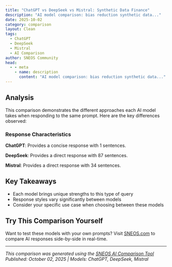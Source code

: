 ```yaml
---
title: "ChatGPT vs DeepSeek vs Mistral: Synthetic Data Finance"
description: "AI model comparison: bias reduction synthetic data..."
date: 2025-10-02
category: comparison
layout: Clean
tags:
  - ChatGPT
  - DeepSeek
  - Mistral
  - AI Comparison
author: SNEOS Community
head:
  - - meta
    - name: description
      content: "AI model comparison: bias reduction synthetic data..."
---
```


<ChatComparison
  title="ChatGPT vs DeepSeek vs Mistral: Synthetic Data Finance"
  prompt="bias reduction synthetic data"
  :responses='{
    "ChatGPT": "Error calling OpenAI API.",
    "DeepSeek": "Of course. This is a critical and advanced application of synthetic data. Let\u0027s break down how synthetic data can be used for **bias reduction**, including the methods, benefits, and important caveats.\n\n### Core Idea: What is Bias Reduction with Synthetic Data?\n\nBias in a dataset is a systematic error that causes a model to be unfairly prejudiced for or against certain groups. Synthetic data can be used to create a more \u0022fair\u0022 or \u0022balanced\u0022 dataset, which in turn helps train a less biased model.\n\nThe goal is **not** just to create more data, but to create *strategic* data that addresses specific imbalances or unfair representations in the original dataset.\n\n---\n\n### Key Methods for Bias Reduction with Synthetic Data\n\nHere are the primary techniques, ranging from simple to sophisticated.\n\n#### 1. Augmentation for Underrepresented Groups\nThis is the most straightforward approach.\n\n*   **How it works:** You identify subgroups in your data that are underrepresented (e.g., \u0022female\u0022 applicants in a credit scoring model, a rare medical condition in a diagnostic tool, a specific ethnic group in a facial recognition system). You then use synthetic data generation techniques to create new, realistic data points *only for these underrepresented groups*.\n*   **Techniques:** SMOTE (Synthetic Minority Over-sampling Technique) is a classic algorithm for this. Modern approaches use Generative Adversarial Networks (GANs) or Variational Autoencoders (VAEs) tailored to specific data types (tabular, image, text).\n*   **Result:** The class distribution in the training dataset becomes more balanced, preventing the model from being dominated by the majority class.\n\n#### 2. Generating Counterfactual Examples\nThis method is more nuanced and powerful for addressing fairness.\n\n*   **How it works:** You take an existing data point and generate a \u0022counterfactual\u0022 version by changing a *sensitive attribute* (e.g., gender, race) while keeping all other relevant characteristics for the outcome as similar as possible.\n    *   **Example:** In a hiring dataset, if a \u0022male\u0022 candidate with a certain resume was hired, you generate a synthetic \u0022female\u0022 candidate with an *almost identical* resume. If the model then treats these two candidates differently, you have directly uncovered and can attempt to correct for bias.\n*   **Use Case:** This data can be used to augment the training set, forcing the model to learn that the sensitive attribute should not be the deciding factor. It\u0027s also extremely valuable for *auditing and explaining* model bias.\n\n#### 3. Creating a Fully \u0022Fair\u0022 Synthetic Dataset\nInstead of fixing a biased dataset, you start from scratch.\n\n*   **How it works:** You use a generative model (like a GAN) to create an entirely new dataset that is **statistically similar** to your original data in terms of feature relationships **but** is explicitly designed to be independent of sensitive attributes.\n*   **The Goal:** The synthetic dataset maintains the underlying patterns (e.g., the correlation between education level and income) but severs the spurious correlations between the outcome and sensitive attributes (e.g., zip code and race). This is a technically challenging but promising area of research.\n\n#### 4. Causal Data Generation\nThe most advanced method, which incorporates causal reasoning.\n\n*   **How it works:** You model the underlying causal structure of your data (often using a Causal Bayesian Network). This helps you understand *why* the bias exists. You can then generate synthetic data from this causal model, intervening on variables to remove discriminatory pathways.\n*   **Example:** If a model uses \u0022number of arrests\u0022 as a feature for loan approval, and \u0022number of arrests\u0022 is itself biased against a certain racial group due to policing bias, a causal model can generate data that corrects for this. It\u0027s about fixing the data-generating process itself.\n\n---\n\n### Practical Workflow\n\nA typical pipeline for bias reduction looks like this:\n\n1.  **Audit \u0026 Measure:** Use tools like \u0060AIF360\u0060 (IBM\u0027s AI Fairness 360) or \u0060Fairlearn\u0060 to quantify the bias in your original dataset and model. Identify which groups are disadvantaged and by how much.\n2.  **Define Goal:** Decide on a fairness metric (e.g., Demographic Parity, Equalized Odds).\n3.  **Generate Synthetic Data:** Choose one of the methods above (e.g., oversample minority groups with SMOTE, generate counterfactuals) to create your synthetic data.\n4.  **Combine \u0026 Train:** Merge the synthetic data with your original (cleaned) data. Shuffle and use this combined dataset to train a new model.\n5.  **Re-audit \u0026 Validate:** Measure the bias and performance of the new model on a **held-out, real-world test set**. The ultimate test is whether the model is fairer *in practice* without sacrificing too much accuracy.\n\n---\n\n### Benefits and Advantages\n\n*   **Solves Data Scarcity for Minorities:** The core benefit\u2014you can create data where it didn\u0027t exist.\n*   **Privacy-Preserving:** Synthetic data contains no real personal information, which is crucial when working with sensitive attributes.\n*   **Flexible and Controllable:** You have precise control over the demographics and distributions of the synthetic data you create.\n*   **Enables Testing:** You can create \u0022stress-test\u0022 scenarios to see how your model behaves under specific, rare conditions.\n\n---\n\n### Crucial Caveats and Warnings\n\n**Synthetic data is not a magic bullet. If used incorrectly, it can *amplify* bias.**\n\n1.  **Garbage In, Garbage Out (GIGO):** If your original data is severely biased, a generative model will learn and replicate those biases. You might just be creating more of the same biased data. **The generator must be carefully constrained and guided.**\n2.  **Introducing New Biases:** The synthetic data generation algorithm itself might have biases. For example, a GAN might \u0022collapse\u0022 and only generate data for a small subset of the minority class, creating a new, synthetic bias.\n3.  **Loss of Fidelity:** If the synthetic data is not realistic, you are training your model on a fantasy world. It may perform poorly when deployed on real data.\n4.  **The \u0022Fairness\u0022 Tax:** Often, reducing bias comes at the cost of overall accuracy. There is almost always a trade-off that must be managed.\n5.  **Validation is Key:** You **must** validate your final model on real, untouched data. The synthetic data is a tool for training, not the ultimate benchmark for performance.\n\n### Conclusion\n\nSynthetic data is a powerful tool in the fight against algorithmic bias, but it requires a thoughtful and careful approach. It\u0027s best used as part of a comprehensive bias mitigation strategy that includes:\n*   **Diverse data collection** (the best long-term solution).\n*   **Pre-processing** (fixing the data).\n*   **In-processing** (using fair ML algorithms).\n*   **Post-processing** (adjusting model outputs).\n\nWhen applied correctly, synthetic data moves you from simply *identifying* bias to actively *engineering* it out of your AI systems.",
    "Mistral": "Bias reduction in synthetic data involves creating datasets that are fair, representative, and free from biases that could lead to unfair or inaccurate outcomes in machine learning models. Here are some strategies to reduce bias in synthetic data:\n\n1. **Understand and Define Bias**: Before attempting to reduce bias, it\u0027s crucial to understand what biases exist in the original data and how they might affect the synthetic data. Bias can take many forms, such as sampling bias, measurement bias, or bias in the labels.\n\n2. **Balanced Data Generation**: Ensure that the synthetic data generation process creates a balanced dataset. This means that all relevant groups are equally represented. For instance, if you\u0027re generating synthetic data for a classification task, ensure that each class is equally represented.\n\n3. **Fairness Constraints**: Incorporate fairness constraints into the data generation process. This could involve setting thresholds for certain metrics (like demographic parity or equal opportunity) and ensuring that the synthetic data meets these criteria.\n\n4. **Diverse Data Sources**: Use diverse data sources to create synthetic data. This can help to reduce sampling bias and ensure that the synthetic data is more representative.\n\n5. **Bias Mitigation Algorithms**: Use bias mitigation algorithms during the data generation process. These algorithms can adjust the data to reduce bias. Examples include the pre-processing technique known as reweighing, or optimized pre-processing.\n\n6. **Evaluate and Iterate**: After generating synthetic data, evaluate it for bias. This could involve using statistical tests or fairness metrics. If bias is detected, iterate on the data generation process to reduce it.\n\n7. **Documentation**: Keep clear documentation of the data generation process, including any steps taken to reduce bias. This can help others understand the strengths and limitations of the dataset.\n\n8. **Regular Audits**: Regularly audit the synthetic data and the models trained on it to ensure that they remain fair and unbiased over time.\n\n9. **Stakeholder Involvement**: Involve diverse stakeholders in the data generation process. This can help to identify and mitigate biases that might not be apparent to the data creators.\n\n10. **Use of Advanced Techniques**: Techniques like Generative Adversarial Networks (GANs) and Variational Autoencoders (VAEs) can be used to generate synthetic data. These techniques can be adapted to include fairness constraints.\n\nHere are some metrics to evaluate bias/fairness in synthetic data:\n\n- Statistical Parity\n- Equal Opportunity\n- Equalized Odds\n- Disparate Impact\n- Theil Index\n- Generalized Entropy Index\n\nTools like IBM\u0027s AI Fairness 360, Google\u0027s What-If Tool, and Microsoft\u0027s Fairlearn can help to evaluate and mitigate bias in datasets."
  }'
  published-date="13:17"
/>

## Analysis

This comparison demonstrates the different approaches each AI model takes when responding to the same prompt. Here are the key differences observed:

### Response Characteristics

**ChatGPT**: Provides a concise response with 1 sentences. 

**DeepSeek**: Provides a direct response with 87 sentences. 

**Mistral**: Provides a direct response with 34 sentences. 

## Key Takeaways

- Each model brings unique strengths to this type of query
- Response styles vary significantly between models
- Consider your specific use case when choosing between these models

## Try This Comparison Yourself

Want to test these models with your own prompts? Visit [SNEOS.com](https://sneos.com) to compare AI responses side-by-side in real-time.

---

*This comparison was generated using the [SNEOS AI Comparison Tool](https://sneos.com)*
*Published: October 02, 2025 | Models: ChatGPT, DeepSeek, Mistral*

